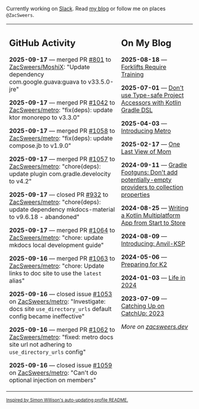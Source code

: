 Currently working on [Slack](https://slack.com/). Read [my blog](https://zacsweers.dev/) or follow me on places `@ZacSweers`.

<table><tr><td valign="top" width="60%">

## GitHub Activity
<!-- githubActivity starts -->
**2025-09-17** — merged PR [#801](https://github.com/ZacSweers/MoshiX/pull/801) to [ZacSweers/MoshiX](https://github.com/ZacSweers/MoshiX): "Update dependency com.google.guava:guava to v33.5.0-jre"

**2025-09-17** — merged PR [#1042](https://github.com/ZacSweers/metro/pull/1042) to [ZacSweers/metro](https://github.com/ZacSweers/metro): "fix(deps): update ktor monorepo to v3.3.0"

**2025-09-17** — merged PR [#1058](https://github.com/ZacSweers/metro/pull/1058) to [ZacSweers/metro](https://github.com/ZacSweers/metro): "fix(deps): update compose.jb to v1.9.0"

**2025-09-17** — merged PR [#1057](https://github.com/ZacSweers/metro/pull/1057) to [ZacSweers/metro](https://github.com/ZacSweers/metro): "chore(deps): update plugin com.gradle.develocity to v4.2"

**2025-09-17** — closed PR [#932](https://github.com/ZacSweers/metro/pull/932) to [ZacSweers/metro](https://github.com/ZacSweers/metro): "chore(deps): update dependency mkdocs-material to v9.6.18 - abandoned"

**2025-09-17** — merged PR [#1064](https://github.com/ZacSweers/metro/pull/1064) to [ZacSweers/metro](https://github.com/ZacSweers/metro): "chore: update mkdocs local development guide"

**2025-09-16** — merged PR [#1063](https://github.com/ZacSweers/metro/pull/1063) to [ZacSweers/metro](https://github.com/ZacSweers/metro): "chore: Update links to doc site to use the `latest` alias"

**2025-09-16** — closed issue [#1053](https://github.com/ZacSweers/metro/issues/1053) on [ZacSweers/metro](https://github.com/ZacSweers/metro): "Investigate: docs site `use_directory_urls` default config became ineffective"

**2025-09-16** — merged PR [#1062](https://github.com/ZacSweers/metro/pull/1062) to [ZacSweers/metro](https://github.com/ZacSweers/metro): "fixed: metro docs site url not adhering to `use_directory_urls` config"

**2025-09-16** — closed issue [#1059](https://github.com/ZacSweers/metro/issues/1059) on [ZacSweers/metro](https://github.com/ZacSweers/metro): "Can't do optional injection on members"
<!-- githubActivity ends -->
</td><td valign="top" width="40%">

## On My Blog
<!-- blog starts -->
**2025-08-18** — [Forklifts Require Training](https://www.zacsweers.dev/forklifts-require-training/)

**2025-07-01** — [Don't use Type-safe Project Accessors with Kotlin Gradle DSL](https://www.zacsweers.dev/dont-use-type-safe-project-accessors-with-kotlin-gradle-dsl/)

**2025-04-03** — [Introducing Metro](https://www.zacsweers.dev/introducing-metro/)

**2025-02-17** — [One Last View of Mom](https://www.zacsweers.dev/one-last-view-of-mom/)

**2024-09-11** — [Gradle Footguns: Don't add potentially-empty providers to collection properties](https://www.zacsweers.dev/gradle-footgun-adding-empty-providers-to-collection-properties/)

**2024-08-25** — [Writing a Kotlin Multiplatform App from Start to Store](https://www.zacsweers.dev/writing-a-kotlin-multiplatform-app-from-start-to-store/)

**2024-08-09** — [Introducing: Anvil-KSP](https://www.zacsweers.dev/introducing-anvil-ksp/)

**2024-05-06** — [Preparing for K2](https://www.zacsweers.dev/preparing-for-k2/)

**2024-01-03** — [Life in 2024](https://www.zacsweers.dev/life-in-2024/)

**2023-07-09** — [Catching Up on CatchUp: 2023](https://www.zacsweers.dev/catching-up-on-catchup-2023/)
<!-- blog ends -->
_More on [zacsweers.dev](https://zacsweers.dev/)_
</td></tr></table>

<sub><a href="https://simonwillison.net/2020/Jul/10/self-updating-profile-readme/">Inspired by Simon Willison's auto-updating profile README.</a></sub>